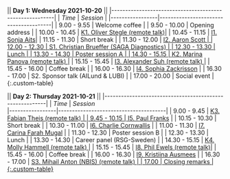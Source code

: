 || **Day 1: Wednesday 2021-10-20**                       ||
|---------------------------------------------------------|
| *Time*          | *Session*                             |
|-----------------|---------------------------------------|
| 9.00  -  9.55   | Welcome coffee                        |
| 9.50  - 10.00   | Opening address                       |
| 10.00 - 10.45   | <a data-toggle="modal" href="#oliver-stegle" class="plink">K1.   Oliver Stegle (remote talk)</a>|
| 10.45 - 11.15   | <a data-toggle="modal" href="#sonja-aits" class="plink">I1.   Sonja Aits</a>|
| 11.15 - 11.30   | Short break                           |
| 11.30 - 12.00   | <a data-toggle="modal" href="#aaron-scott" class="plink">I2.   Aaron Scott                |
| 12.00 - 12.30   | <a data-toggle="modal" href="#christian-brueffer" class="plink">S1.   Christian Brueffer (SAGA Diagnostics) |
| 12.30 - 13.30   | Lunch                                 |
| 13.30 - 14.30   | Poster session A                 |
| 14.30 - 15.15   | <a data-toggle="modal" href="#marina-panova" class="plink">K2.   Marina Panova (remote talk) </a> |
| 15.15 - 15.45   | <a data-toggle="modal" href="#alexander-suh" class="plink">I3.   Alexander Suh (remote talk) </a> |
| 15.45 - 16.00   | Coffee break                          |
| 16.00 - 16.30   | <a data-toggle="modal" href="#sophia-zackrisson" class="plink">I4.   Sophia Zackrisson</a> |
| 16.30 - 17.00   | S2.   Sponsor talk (AILund & LUBI)                 |
| 17.00 - 20.00   | Social event                          |
{:.custom-table}


|| **Day 2: Thursday 2021-10-21**                        ||
|---------------------------------------------------------|
| *Time*          | *Session*                             
|-----------------|---------------------------------------|
|  9.00 -  9.45   | <a data-toggle="modal" href="#fabian-theis" class="plink">K3.   Fabian Theis (remote talk)   |
|  9.45 - 10.15   | <a data-toggle="modal" href="#paul-franks" class="plink">I5.   Paul Franks</a> |
| 10.15 - 10.30   | Short break                           |
| 10.30 - 11.00   | <a data-toggle="modal" href="#charlie-cornwallis" class="plink">I6.   Charlie Cornwallis</a> |
| 11.00 - 11.30   | <a data-toggle="modal" href="#carina-farah-mugal" class="plink">I7.   Carina Farah Mugal</a> |
| 11.30 - 12.30   | Poster session B                |
| 12.30 - 13.30   | Lunch                                 |
| 13.30 - 14.30   | Career panel (RSG-Sweden)             |
| 14.30 - 15.15   | <a data-toggle="modal" href="#molly-hammell" class="plink">K4.   Molly Hammell  (remote talk) </a> |
| 15.15 - 15.45   | <a data-toggle="modal" href="#phil-ewels" class="plink">I8. Phil Ewels (remote talk)</a>|
| 15.45 - 16.00   | Coffee break                          |
| 16.00 - 16.30   | <a data-toggle="modal" href="#kristiina-ausmees" class="plink">I9.   Kristiina Ausmees</a> |
| 16.30 - 17.00   | <a data-toggle="modal" href="#mihail-anton" class="plink">S3.   Mihail Anton (NBIS) (remote talk)                         |
| 17.00           | Closing remarks                       |
{:.custom-table}
